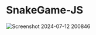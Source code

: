 # SnakeGame-JS

![Screenshot 2024-07-12 200846](https://github.com/user-attachments/assets/d9c1f008-57cb-44eb-a32a-b2961bd70b2d)
